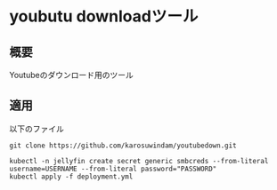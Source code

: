 # youbutu downloadツール

## 概要
Youtubeのダウンロード用のツール


## 適用

以下のファイル
```
git clone https://github.com/karosuwindam/youtubedown.git
```

```
kubectl -n jellyfin create secret generic smbcreds --from-literal username=USERNAME --from-literal password="PASSWORD"
kubectl apply -f deployment.yml
```
